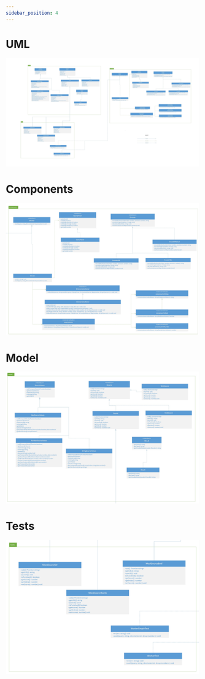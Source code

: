 ```yaml
---
sidebar_position: 4
---
```

# UML

![UML](../../../imgs/dapp_UML.jpg)

# Components

![UML components](../../../imgs/dapp_UML_components.jpg)

# Model

![UML model](../../../imgs/dapp_UML_model.jpg)

# Tests

![UML Tests](../../../imgs/dapp_UML_tests.jpg)
